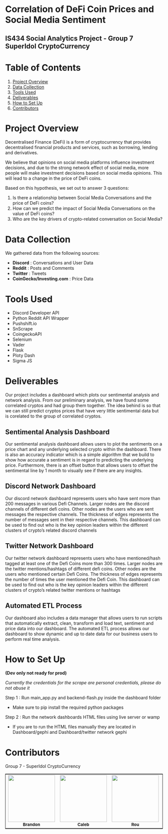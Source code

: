 # Correlation of DeFi Coin Prices and Social Media Sentiment

## IS434 Social Analytics Project - Group 7 SuperIdol CryptoCurrency

# Table of Contents
1. [Project Overview](#project-overview)
2. [Data Collection](#data-collection)
3. [Tools Used](#tools-used)
4. [Deliverables](#deliverables)
5. [How to Set Up](#how-to-set-up)
6. [Contributors](#contributors)

# Project Overview
Decentralised Finance (DeFi) is a form of cryptocurrency that provides decentralised financial products and services, such as borrowing, lending and derivatives. 

We believe that opinions on social media platforms influence investment decisions, and due to the strong network effect of social media, more people will make investment decisions based on social media opinions. This will lead to a change in the price of DeFi coins.

Based on this hypothesis, we set out to answer 3 questions:
1. Is there a relationship between Social Media Conversations and the price of DeFi coins?
2. How can we predict the impact of Social Media Conversations on the value of DeFi coins?
3. Who are the key drivers of crypto-related conversation on Social Media?

# Data Collection

We gathered data from the following sources:
- **Discord** : Conversations and User Data
- **Reddit** : Posts and Comments
- **Twitter** : Tweets
- **CoinGecko/Investing.com** : Price Data

# Tools Used
- Discord Developer API
- Python Reddit API Wrapper
- Pushshift.io
- SnScrape
- CoingeckoAPI
- Selenium
- Vader
- Flask
- Ploty Dash
- Sigma JS

# Deliverables

Our project includes a dashboard which plots our sentimental analysis and network analysis.
From our preliminary analysis, we have found some correlated cryptos and had group them together. The idea behind is so that we can still predict cryptos prices that have very little sentimental data but is corelated to the group of correlated cryptos.

## Sentimental Analysis Dashboard

Our sentimental analysis dashboard allows users to plot the sentiments on a price chart and any underlying selected crypto within the dashboard. There is also an accuracy indicator which is a simple algorithm that we build to show how accurate a sentiment is in regard to predicting the underlying price. Furthermore, there is an offset button that allows users to offset the sentimental line by 1 month to visually see if there are any insights.

## Discord Network Dashboard

Our discord network dashboard represents users who have sent more than 200 messages in various Defi Channels. Larger nodes are the discord channels of different defi coins. Other nodes are the users who are sent messages the respective channels. The thickness of edges represents the number of messages sent in their respective channels.
This dashboard can be used to find out who is the key opinion leaders within the different clusters of crypto’s related discord channels

## Twitter Network Dashboard

Our twitter network dashboard represents users who have mentioned/hash tagged at least one of the Defi Coins more than 300 times. Larger nodes are the twitter mentions/hashtags of different defi coins. Other nodes are the users who mentioned certain Defi Coins. The thickness of edges represents the number of times the user mentioned the Defi Coin.
This dashboard can be used to find out who is the key opinion leaders within the different clusters of crypto’s related twitter mentions or hashtags

## Automated ETL Process
Our dashboard also includes a data manager that allows users to run scripts that automatically extract, clean, transform and load text, sentiment and price data into our dashboard. The automated ETL process allows our dashboard to show dynamic and up to date data for our business users to perform real time analysis.

# How to Set Up 
**(Dev only not ready for prod)**

*Currently the credentials for the scrape are personal credentials, please do not abuse it* 

Step 1 : Run main_app.py and backend-flash.py inside the dashboard folder 
-	Make sure to pip install the required python packages

Step 2 : Run the network dashboards HTML files using live server or wamp
-	If you are to run the HTML files manually they are located in Dashboard/gephi and Dashboard/twitter network gephi


# Contributors
Group 7 - SuperIdol CryptoCurrency

<table style="border:0.5px solid;">
    <tr>
        <td align="center"><img src="" width="150px;" alt=""/><br /><sub><b>Brandon</b></sub></a></td>
        <td align="center"><img src="" width="150px;" alt=""/><br /><sub><b>Caleb</b></sub></a></td>
        <td align="center"><img src="" width="150px;" alt=""/><br /><sub><b>Rou</b></sub></a></td>
        <td align="center"><img src="" width="150px;" alt=""/><br /><sub><b>Gerald</b></sub></a></td>
        <td align="center"><img src="" width="150px;" alt=""/><br /><sub><b>Yan Wee</b></sub></a></td>
    </tr>
</table>
